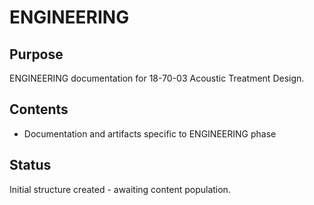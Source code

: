 # ENGINEERING

## Purpose
ENGINEERING documentation for 18-70-03 Acoustic Treatment Design.

## Contents
- Documentation and artifacts specific to ENGINEERING phase

## Status
Initial structure created - awaiting content population.
